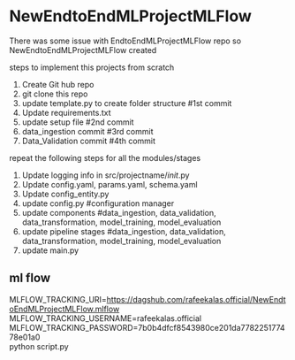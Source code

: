 # NewEndtoEndMLProjectMLFlow
There was some issue with EndtoEndMLProjectMLFlow repo so NewEndtoEndMLProjectMLFlow created

steps to implement this projects from scratch
1. Create Git hub repo 
2. git clone this repo 
3. update template.py to create folder structure #1st commit
4. Update requirements.txt 
5. update setup file  #2nd commit
6. data_ingestion commit #3rd commit
7. Data_Validation commit #4th commit

repeat the following steps for all the modules/stages
1. Update logging info in src/projectname/_init_.py 
2. Update config.yaml, params.yaml, schema.yaml
3. Update config_entity.py
4. update config.py #configuration manager
4. update components #data_ingestion, data_validation, data_transformation, model_training, model_evaluation
5. update pipeline stages #data_ingestion, data_validation, data_transformation, model_training, model_evaluation
6. update main.py


## ml flow
MLFLOW_TRACKING_URI=https://dagshub.com/rafeekalas.official/NewEndtoEndMLProjectMLFlow.mlflow \
MLFLOW_TRACKING_USERNAME=rafeekalas.official \
MLFLOW_TRACKING_PASSWORD=7b0b4dfcf8543980ce201da778225177478e01a0 \
python script.py